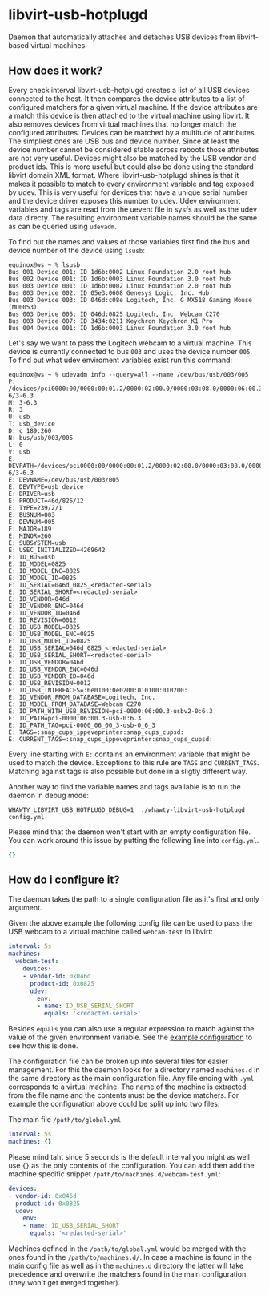 # libvirt-usb-hotplugd

Daemon that automatically attaches and detaches USB devices from
libvirt-based virtual machines.

## How does it work?

Every check interval libvirt-usb-hotplugd creates a list of all USB
devices connected to the host. It then compares the device attributes
to a list of configured matchers for a given virtual machine. If the
device attributes are a match this device is then attached to the
virtual machine using libvirt. It also removes devices from virtual
machines that no longer match the configured attributes.
Devices can be matched by a multitude of attributes. The simpliest
ones are USB bus and device number. Since at least the device number
cannot be considered stable across reboots those attributes are not
very useful. Devices might also be matched by the USB vendor and
product ids. This is more useful but could also be done using the
standard libvirt domain XML format. Where libvirt-usb-hotplugd shines
is that it makes it possible to match to every environment variable
and tag exposed by udev. This is very useful for devices that have
a unique serial number and the device driver exposes this number to
udev.
Udev environment variables and tags are read from the uevent file in
sysfs as well as the udev data directy. The resulting environment
variable names should be the same as can be queried using `udevadm`.

To find out the names and values of those variables first find the
bus and device number of the device using `lsusb`:

```
equinox@ws ~ % lsusb
Bus 001 Device 001: ID 1d6b:0002 Linux Foundation 2.0 root hub
Bus 002 Device 001: ID 1d6b:0003 Linux Foundation 3.0 root hub
Bus 003 Device 001: ID 1d6b:0002 Linux Foundation 2.0 root hub
Bus 003 Device 002: ID 05e3:0608 Genesys Logic, Inc. Hub
Bus 003 Device 003: ID 046d:c08e Logitech, Inc. G MX518 Gaming Mouse (MU0053)
Bus 003 Device 005: ID 046d:0825 Logitech, Inc. Webcam C270
Bus 003 Device 007: ID 3434:0211 Keychron Keychron K1 Pro
Bus 004 Device 001: ID 1d6b:0003 Linux Foundation 3.0 root hub
```

Let's say we want to pass the Logitech webcam to a virtual machine.
This device is currently connected to bus `003` and uses the device
number `005`. To find out what udev enviroment variables exist run this
command:

```
equinox@ws ~ % udevadm info --query=all --name /dev/bus/usb/003/005
P: /devices/pci0000:00/0000:00:01.2/0000:02:00.0/0000:03:08.0/0000:06:00.3/usb3/3-6/3-6.3
M: 3-6.3
R: 3
U: usb
T: usb_device
D: c 189:260
N: bus/usb/003/005
L: 0
V: usb
E: DEVPATH=/devices/pci0000:00/0000:00:01.2/0000:02:00.0/0000:03:08.0/0000:06:00.3/usb3/3-6/3-6.3
E: DEVNAME=/dev/bus/usb/003/005
E: DEVTYPE=usb_device
E: DRIVER=usb
E: PRODUCT=46d/825/12
E: TYPE=239/2/1
E: BUSNUM=003
E: DEVNUM=005
E: MAJOR=189
E: MINOR=260
E: SUBSYSTEM=usb
E: USEC_INITIALIZED=4269642
E: ID_BUS=usb
E: ID_MODEL=0825
E: ID_MODEL_ENC=0825
E: ID_MODEL_ID=0825
E: ID_SERIAL=046d_0825_<redacted-serial>
E: ID_SERIAL_SHORT=<redacted-serial>
E: ID_VENDOR=046d
E: ID_VENDOR_ENC=046d
E: ID_VENDOR_ID=046d
E: ID_REVISION=0012
E: ID_USB_MODEL=0825
E: ID_USB_MODEL_ENC=0825
E: ID_USB_MODEL_ID=0825
E: ID_USB_SERIAL=046d_0825_<redacted-serial>
E: ID_USB_SERIAL_SHORT=<redacted-serial>
E: ID_USB_VENDOR=046d
E: ID_USB_VENDOR_ENC=046d
E: ID_USB_VENDOR_ID=046d
E: ID_USB_REVISION=0012
E: ID_USB_INTERFACES=:0e0100:0e0200:010100:010200:
E: ID_VENDOR_FROM_DATABASE=Logitech, Inc.
E: ID_MODEL_FROM_DATABASE=Webcam C270
E: ID_PATH_WITH_USB_REVISION=pci-0000:06:00.3-usbv2-0:6.3
E: ID_PATH=pci-0000:06:00.3-usb-0:6.3
E: ID_PATH_TAG=pci-0000_06_00_3-usb-0_6_3
E: TAGS=:snap_cups_ippeveprinter:snap_cups_cupsd:
E: CURRENT_TAGS=:snap_cups_ippeveprinter:snap_cups_cupsd:
```

Every line starting with `E:` contains an environment variable that might
be used to match the device. Exceptions to this rule are `TAGS` and
`CURRENT_TAGS`. Matching against tags is also possible but done in a sligtly
different way.

Another way to find the variable names and tags available is to run the daemon
in debug mode:

```
WHAWTY_LIBVIRT_USB_HOTPLUGD_DEBUG=1  ./whawty-libvirt-usb-hotplugd config.yml
```

Please mind that the daemon won't start with an empty configuration file. You
can work around this issue by putting the following line into `config.yml`.

```yaml
{}
```


## How do i configure it?

The daemon takes the path to a single configuration file as it's first
and only argument.

Given the above example the following config file can be used to
pass the USB webcam to a virtual machine called `webcam-test` in libvirt:

```yaml
interval: 5s
machines:
  webcam-test:
    devices:
    - vendor-id: 0x046d
      product-id: 0x0825
      udev:
        env:
        - name: ID_USB_SERIAL_SHORT
          equals: '<redacted-serial>'
```

Besides `equals` you can also use a regular expression to match against
the value of the given environment variable. See the [example configuration](sample-config.yml)
to see how this is done.

The configuration file can be broken up into several files for easier management. For
this the daemon looks for a directory named `machines.d` in the same directory as the main
configuration file. Any file ending with `.yml` corresponds to a virtual machine. The name
of the machine is extracted from the file name and the contents must be the device matchers.
For example the configuration above could be split up into two files:

The main file `/path/to/global.yml`

```yaml
interval: 5s
machines: {}
```
Please mind taht since 5 seconds is the default interval you might as well use `{}` as
the only contents of the configuration.
You can add then add the machine specific snippet `/path/to/machines.d/webcam-test.yml`:

```yaml
devices:
- vendor-id: 0x046d
  product-id: 0x0825
  udev:
    env:
    - name: ID_USB_SERIAL_SHORT
      equals: '<redacted-serial>'
```

Machines defined in the `/path/to/global.yml` would be merged with the ones found in the
`/path/to/machines.d/`. In case a machine is found in the main config file as well as in
the `machines.d` directory the latter will take precedence and overwrite the matchers
found in the main configuration (they won't get merged together).
